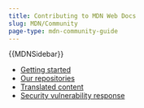 ```yaml
---
title: Contributing to MDN Web Docs
slug: MDN/Community
page-type: mdn-community-guide
---
```


{{MDNSidebar}}

- [Getting started](/en-US/docs/MDN/Community/Getting_started)
- [Our repositories](/en-US/docs/MDN/Community/Our_repositories)
- [Translated content](/en-US/docs/MDN/Community/Translated_content)
- [Security vulnerability response](/en-US/docs/MDN/Community/Security_vulnerability_response)
